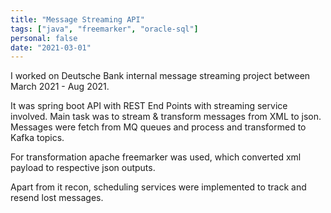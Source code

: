 ```yaml
---
title: "Message Streaming API"
tags: ["java", "freemarker", "oracle-sql"]
personal: false
date: "2021-03-01"
---
```


I worked on Deutsche Bank internal message streaming project between March 2021 - Aug 2021.

It was spring boot API with REST End Points with streaming service involved. Main task was to stream & transform messages from XML to json. Messages were fetch from MQ queues and process and transformed to Kafka topics. 

For transformation apache freemarker was used, which converted xml payload to respective json outputs.

Apart from it recon, scheduling services were implemented to track and resend lost messages.